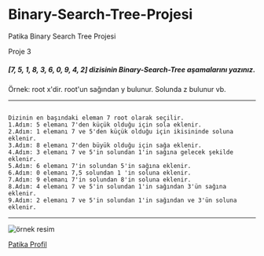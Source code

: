 # Binary-Search-Tree-Projesi
Patika Binary Search Tree Projesi

Proje 3

##### [7, 5, 1, 8, 3, 6, 0, 9, 4, 2] dizisinin Binary-Search-Tree aşamalarını yazınız.

Örnek: root x'dir. root'un sağından y bulunur. Solunda z bulunur vb.

----

```

Dizinin en başındaki eleman 7 root olarak seçilir.
1.Adım: 5 elemanı 7'den küçük olduğu için sola eklenir.
2.Adım: 1 elemanı 7 ve 5'den küçük olduğu için ikisininde soluna eklenir.
3.Adım: 8 elemanı 7'den büyük olduğu için sağa eklenir.
4.Adım: 3 elemanı 7 ve 5'in solundan 1'in sağına gelecek şekilde eklenir.
5.Adım: 6 elemanı 7'in solundan 5'in sağına eklenir.
6.Adım: 0 elemanı 7,5 solundan 1 'in soluna eklenir.
7.Adım: 9 elemanı 7'in solundan 8'in soluna eklenir.
8.Adım: 4 elemanı 7 ve 5'in solundan 1'in sağından 3'ün sağına eklenir.
9.Adım: 2 elemanı 7 ve 5'in solundan 1'in sağından ve 3'ün soluna eklenir.

```

---

![örnek resim](https://user-images.githubusercontent.com/111930812/187810568-8c574b8c-501f-4a07-b597-65cb9838e774.png)

[Patika Profil](https://app.patika.dev/vma)